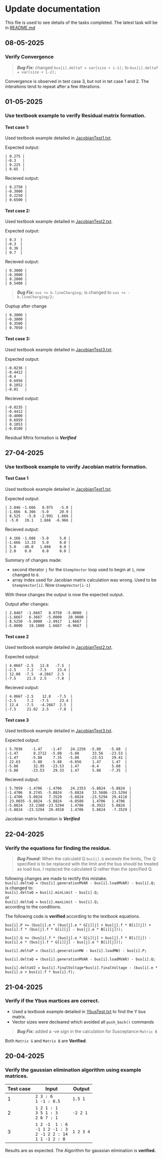 # Update documentation
This flie is used to see details of the tasks completed. The latest task will be in [README.md](/README.md)

## 08-05-2025

### Verify Convergence  

> ***Bug Fix:*** changed `bus[i].deltaf = var[size + i-1];` to `bus[i].deltaf = var[size + i-2];`

Convergence is observed in test case 3, but not in tet case 1 and 2. The interations tend to repeat after a few itterations. 


## 01-05-2025

### Use textbook example to verify Residual matrix formation.

#### Test case 1:

Used textbook example detailed in [JacobianTest1.txt](/Data/JacobianTest1.txt).

Expected output:  

```
| 0.275 |
|-0.3   |
| 0.225 |
| 0.65  |
```

Recieved output:  

```
| 0.2750 |
|-0.3000 |
| 0.2250 |
| 0.6500 |
```

#### Test case 2:

Used textbook example detailed in [JacobianTest2.txt](/Data/JacobianTest2.txt).

Expected output:  

```
| 0.3  |
|-0.3  |
| 0.36 |
| 0.7  |
```

Recieved output:  

```
| 0.3000 |
|-0.3000 |
| 0.2000 |
| 0.5400 |
```
> ***Bug Fix:*** `sus += b.lineCharging;` is changed to `sus += -b.lineCharging/2;`

Ouptup after change

```
| 0.3000 |
|-0.3000 |
| 0.3500 |
| 0.7050 |
```

#### Test case 3:

Used textbook example detailed in [JacobianTest3.txt](/Data/JacobianTest3.txt).

Expected output:  

```
|-0.0236 |
|-0.4412 |
|-0.4    |
| 0.6956 |
| 0.1052 |
|-0.01   |
```

Recieved output:  

```
|-0.0235 |
|-0.4412 |
|-0.4000 |
| 0.6959 |
| 0.1053 |
|-0.0100 |
```
Residual Mtrix formation is ***Verified***

## 27-04-2025

### Use textbook example to verify Jacobian matrix formation.

#### Test Case 1
Used textbook example detailed in [JacobianTest1.txt](/Data/JacobianTest1.txt).

Expected output:  

```
| 2.846 -1.666   8.975   -5.0 |
|-1.666  6.366  -5.0     20.9 |
| 8.525   -5.0  -2.991  1.666 |
| -5.0   19.1   1.666  -6.966 |
```

Recieved output:  

```
| 4.166 -1.666  -5.0     5.0 |
|-1.666  13.33   5.0     0.0 |
| 5.0   -40.0   1.666    0.0 |
| 2.0    0.0     0.0     0.0 |
```

Summary of changes made:
- second itterator `j` for the `GtempVector` loop used to begin at `1`, now changed to `0`.
- array index used for Jacobian matrix calculation was wrong. Used to be `GtempVector[i]`. Now `GtempVector[i-1]`

With these changes the output is now the expected output.  

Output after changes:

```
| 2.8467  -1.6667   8.9750  -5.0000  |
|-1.6667   6.3667  -5.0000   20.9000 |
| 8.5250  -5.0000  -2.9917   1.6667  |
|-5.0000   19.1000  1.6667  -6.9667  |
```

#### Test case 2

Used textbook example detailed in [JacobianTest2.txt](/Data/JacobianTest2.txt).

Expected output:  

```
| 4.0667 -2.5   12.8   -7.5  |
|-2.5     7.2  -7.5     23.4 |
| 12.08  -7.5  -4.2667  2.5  |
|-7.5     21.5  2.5    -7.8  |
```

Recieved output:  

```
| 4.0667 -2.5    12.8   -7.5  |
|-2.5     7.2   -7.5     23.4 |
| 12.4   -7.5   -4.2667  2.5  |
|-7.5     21.82  2.5    -7.8  |
```

#### Test case 3

Used textbook example detailed in [JacobianTest3.txt](/Data/JacobianTest3.txt).

Expected output:  

```
| 5.7036    -1.47    -1.47    24.2256  -5.88    -5.88  |
|-1.47       8.2712  -5.88   -5.88      33.56   -23.53 |
|-1.47      -5.88     7.35   -5.88     -23.53    29.41 |
| 22.63     -5.88    -5.88   -6.056     1.47     1.47  |
|-5.88       32.95   -23.53   1.47     -8.4      5.88  |
|-5.88      -23.53    29.33   1.47      5.88    -7.35  |
```

Recieved output:  

```
| 5.7059  -1.4706  -1.4706    24.2353  -5.8824  -5.8824  |
|-1.4706   8.2745  -5.8824   -5.8824    33.5686 -23.5294 |
|-1.4706  -5.8824   7.3529   -5.8824   -23.5294  29.4118 |
| 23.0035 -5.8824  -5.8824   -6.0588    1.4706   1.4706  |
|-5.8824   33.2380 -23.5294   1.4706   -8.3922   5.8824  |
|-5.8824  -23.5294  29.4918   1.4706    5.8824   -7.3529 |
```

Jacobian matrix formation is ***Verified***

## 22-04-2025

### Verify the equations for finding the residue.

> ***Bug Found:*** When the calculatd Q `bus[i].Q` exceeds the limits, The Q specified is to be replaced with the limit and the bus should be treated as load bus. I replaced the calculated Q rather than the specified Q.  

following changes are made to rectify this mistake.   
`bus[i].deltaQ = (bus[i].generationMVAR - bus[i].loadMVAR) - bus[i].Q;`  
is changed to:  
`bus[i].deltaQ = bus[i].minLimit - bus[i].Q;`  
or  
`bus[i].deltaQ = bus[i].maxLimit - bus[i].Q;`  
according to the conditions.


The following code is **verified** according to the textbook equations.
```
bus[i].P += (bus[i].e * (bus[j].e * G[i][j] + bus[j].f * B[i][j]) + bus[i].f * (bus[j].f * G[i][j] - bus[j].e * B[i][j]));

bus[i].Q += (bus[i].f * (bus[j].e * G[i][j] + bus[j].f * B[i][j]) - bus[i].e * (bus[j].f * G[i][j] - bus[j].e * B[i][j]));

bus[i].deltaP = (bus[i].generationMW - bus[i].loadMW) - bus[i].P;

bus[i].deltaQ = (bus[i].generationMVAR - bus[i].loadMVAR) - bus[i].Q;

bus[i].deltaV2 = bus[i].finalVoltage*bus[i].finalVoltage - (bus[i].e * bus[i].e + bus[i].f * bus[i].f);
```

## 21-04-2025

### Verify if the Ybus martices are correct.
- Used a textbook example detailed in [YbusTest.txt](/Data/YbusTest.txt) to find the Y bus matrix.  
- Vector sizes were decleared which avoided all `push_back()` commands

> ***Bug Fix:*** added a -ve sign in the calculation for Susceptance `Matrix B`  

Both `Matrix G` and `Matrix B` are **Verified**.

## 20-04-2025

### Verify the gaussian elimination algorithm using example matrices.

| Test case  | Input  | Output  |
| ---------- | ------ | ------- |
| 1 | `2 3 : 6` <br> `1 -1 : 0.5` | `1.5 1` |
| 2 | `1 2 1 : 1` <br> `3 5 1 : 3` <br> `2 6 7 : 1` | `-2 2 1` |
| 3 | `1 2 -1  1 : 6` <br> `-1 1 2 -1 : 3` <br> `2 -1 2 2 : 14` <br> `1 1 -1 2 : 8` | `1 2 3 4` |


Results are as expected. The Algorithm for gaussian elimination is **verified.**


